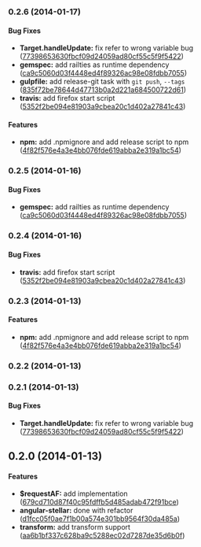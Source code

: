 <a name="0.2.6"></a>
### 0.2.6 (2014-01-17)


#### Bug Fixes

* **Target.handleUpdate:** fix refer to wrong variable bug ([77398653630fbcf09d24059ad80cf55c5f9f5422](git://github.com/tomchentw/angular-stellar.git/commit/77398653630fbcf09d24059ad80cf55c5f9f5422))
* **gemspec:** add railties as runtime dependency ([ca9c5060d03f4448ed4f89326ac98e08fdbb7055](git://github.com/tomchentw/angular-stellar.git/commit/ca9c5060d03f4448ed4f89326ac98e08fdbb7055))
* **gulpfile:** add release-git task with `git push`, `--tags` ([835f72be78644d47713b0a2d221a684500722d61](git://github.com/tomchentw/angular-stellar.git/commit/835f72be78644d47713b0a2d221a684500722d61))
* **travis:** add firefox start script ([5352f2be094e81903a9cbea20c1d402a27841c43](git://github.com/tomchentw/angular-stellar.git/commit/5352f2be094e81903a9cbea20c1d402a27841c43))


#### Features

* **npm:** add .npmignore and add release script to npm ([4f82f576e4a3e4bb076fde619abba2e319a1bc54](git://github.com/tomchentw/angular-stellar.git/commit/4f82f576e4a3e4bb076fde619abba2e319a1bc54))


<a name="0.2.5"></a>
### 0.2.5 (2014-01-16)


#### Bug Fixes

* **gemspec:** add railties as runtime dependency ([ca9c5060d03f4448ed4f89326ac98e08fdbb7055](git://github.com/tomchentw/angular-stellar.git/commit/ca9c5060d03f4448ed4f89326ac98e08fdbb7055))


<a name="0.2.4"></a>
### 0.2.4 (2014-01-16)


#### Bug Fixes

* **travis:** add firefox start script ([5352f2be094e81903a9cbea20c1d402a27841c43](git://github.com/tomchentw/angular-stellar.git/commit/5352f2be094e81903a9cbea20c1d402a27841c43))


<a name="0.2.3"></a>
### 0.2.3 (2014-01-13)


#### Features

* **npm:** add .npmignore and add release script to npm ([4f82f576e4a3e4bb076fde619abba2e319a1bc54](git://github.com/tomchentw/angular-stellar.git/commit/4f82f576e4a3e4bb076fde619abba2e319a1bc54))


<a name="0.2.2"></a>
### 0.2.2 (2014-01-13)


<a name="0.2.1"></a>
### 0.2.1 (2014-01-13)


#### Bug Fixes

* **Target.handleUpdate:** fix refer to wrong variable bug ([77398653630fbcf09d24059ad80cf55c5f9f5422](git://github.com/tomchentw/angular-stellar.git/commit/77398653630fbcf09d24059ad80cf55c5f9f5422))


<a name="0.2.0"></a>
## 0.2.0 (2014-01-13)


#### Features

* **$requestAF:** add implementation ([679cd710d87f40c95fdffb5d485adab472f91bce](git://github.com/tomchentw/angular-stellar.git/commit/679cd710d87f40c95fdffb5d485adab472f91bce))
* **angular-stellar:** done with refactor ([d1fcc05f0ae7f1b00a574e301bb9564f30da485a](git://github.com/tomchentw/angular-stellar.git/commit/d1fcc05f0ae7f1b00a574e301bb9564f30da485a))
* **transform:** add transform support ([aa6b1bf337c628ba9c5288ec02d7287de35d6b0f](git://github.com/tomchentw/angular-stellar.git/commit/aa6b1bf337c628ba9c5288ec02d7287de35d6b0f))

